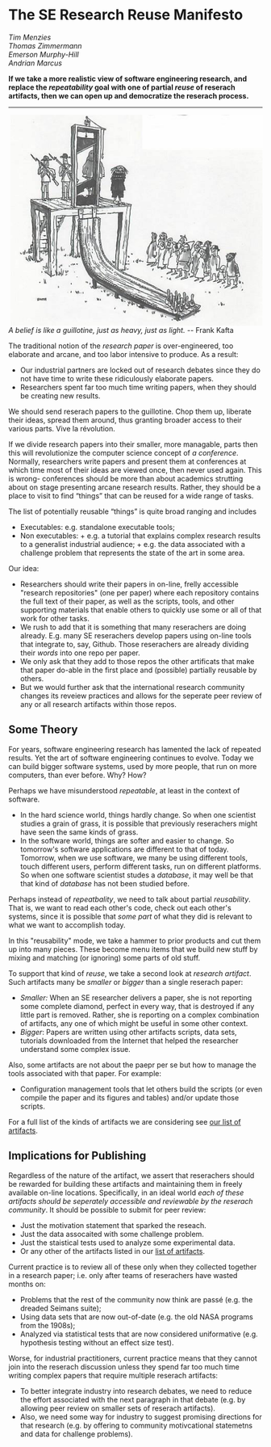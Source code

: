
# The SE Research Reuse Manifesto 



<em>Tim Menzies  
Thomas Zimmermann  
Emerson Murphy-Hill   
Andrian Marcus</em>      

**If we take a more realistic view of software engineering research, and replace the _repeatability_ goal with one of partial _reuse_ of reserach artifacts, then we can open up and democratize the reserach process.**

________

<img src="img/guillotine.jpg" align=right width=500>

_A belief is like a guillotine, just as heavy, just as light._ -- Frank Kafta


The traditional notion of the _research paper_ is 
 over-engineered,   too elaborate and  arcane, and too labor intensive to produce. 
 As a result:
 
+ Our industrial partners are locked out of research debates since they do not have time to write these ridiculously elaborate papers.
+ Researchers spent far too much time writing papers, when they should be creating new results.



We should send reserach papers to the guillotine. Chop them up, liberate their ideas, spread them around, thus granting
broader access to their various parts.  Vive la révolution.

If we divide research papers into  their smaller, more managable,  parts then this will revolutionize the computer science concept of _a conference_.  Normally, researchers write papers and present them at  conferences at which time most of their ideas are viewed once, then never used again.  This is wrong- conferences should be more than about academics strutting about on stage presenting arcane research results. Rather, they should be a place to visit to find “things” that can be reused  for a wide range of tasks. 

The list of potentially reusable  “things” is  quite broad ranging and includes

+ Executables: e.g. standalone executable tools;
+ Non executables: 
       + e.g. a tutorial that explains complex research results to a generalist industrial audience;
       + e.g. the data associated with a challenge problem that represents the state of the art in some area.

Our idea:

+  Researchers should write their papers in on-line, frelly accessible "research repositories" (one per paper) where each repository contains the full text of their paper, as well as the scripts, tools, and other supporting materials that enable others to quickly use some or all of that work for other tasks.
+ We rush to add that it is something that many reserachers are doing already. E.g. many SE reserachers develop papers using on-line tools that integrate to, say, Github. Those reserachers are already dividing their _words_ into one repo per paper.
+ We only ask that they add to those repos the other artificats that make that paper do-able in the first place and (possible) partially reusable by others.
+ But we would further ask that the international research community changes its reveiew practices and allows for the seperate peer review of  any or all research artifacts within those repos.

## Some Theory

For years, software engineering research has lamented the lack of repeated results. Yet the art of software engineering continues to evolve. Today we can build bigger software systems, used by more people, that run on more computers, than ever before. Why? How?

Perhaps we have misunderstood _repeatable_, at least in the context of software.

+ In the hard science world, things hardly change. So when one scientist studies
a grain of grass, it is possible that previously reserachers might have seen the same kinds of grass. 
+ In the software world, things are softer and easier to change. So tomorrow's software applications are different
to that of today. Tomorrow, when we use software, we many be using different tools, touch different users, perform different tasks, run on different platforms. So when one software scientist studes a _database_, it may well be that that kind of _database_ has not been studied before.

Perhaps instead of _repeatbality_, we need to talk about partial _reusability_. That is, we want to read each other's code,
check out each other's systems, since it is possible that _some part_ of what they did is relevant to what we want to accomplish today. 

In this "reusability" mode, we take a hammer to prior products and cut them up into many pieces. These become menu items that we build new stuff by mixing and matching (or ignoring) some parts of old stuff.

To support that kind of _reuse_, we take a second look at _research artifact_. Such artifacts many be _smaller_ or _bigger_ than a single reserach paper: 

+ _Smaller:_ When an SE researcher delivers a paper, she is not reporting some complete diamond, perfect in every way, that is destroyed if any little part is removed. Rather, she is reporting on a complex combination of artifacts, any one of which might be useful in some other context.
+ _Bigger_: Papers are written using other artifacts scripts, data sets, tutorials downloaded from the Internet that helped the researcher understand some complex issue.

Also, some artifacts are not about the paepr per se but how to manage the tools associated with that paper. For example:

+ Configuration management tools that let others build the scripts (or even compile the paper and its figures and tables) and/or update those scripts.

For a full list of the kinds of artifacts we are considering see [our list of artifacts](ListOfArtifacts.md). 

## Implications for Publishing

Regardless of the nature of the artifact, we assert that reserachers should be rewarded for building these artifacts and maintaining them in freely available on-line locations. Specifically, in an ideal world _each of these artifacts should be seperately accessible and reviewable by the reserach community_.  It should be possible to submit for peer review:

+ Just the motivation statement that sparked the reseach.
+ Just the data assocaited with some challenge problem. 
+ Just the staistical tests used to analyze some experimental data.
+ Or any other of the artifacts listed in our [list of artifacts](ListOfArtifacts.md). 

Current practice is to review all of these only when they collected together in a research paper; i.e. only after teams of reserachers have wasted months on:
 
+ Problems that the rest of the community now think are pass&eacute; (e.g. the dreaded Seimans suite); 
+ Using data sets that are now out-of-date (e.g. the old NASA programs from the 1908s); 
+ Analyzed via statistical tests that are now considered uniformative (e.g. hypothesis testing without an effect size test).

Worse, for industrial practitioners, current practice means that they cannot join into the reserach discussion unless they spend far too much time writing complex papers that require multiple reserach artifacts:

+ To better integrate industry into research debates, we need to reduce the effort associated with the next paragraph in that debate (e.g. by allowing peer review on smaller sets of reserach artifacts).
+ Also, we need some way for industry to suggest promising directions for that research (e.g. by offering to community motivcational statemetns and data for challenge problems).



